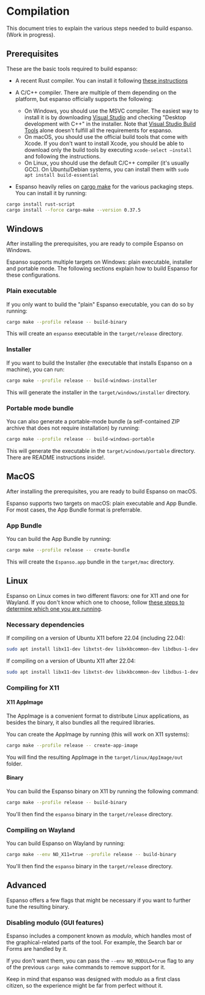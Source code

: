 # Compilation

This document tries to explain the various steps needed to build espanso. (Work in progress).

## Prerequisites

These are the basic tools required to build espanso:

* A recent Rust compiler. You can install it following [these instructions](https://www.rust-lang.org/tools/install)
* A C/C++ compiler. There are multiple of them depending on the platform, but espanso officially supports the following:
  * On Windows, you should use the MSVC compiler. The easiest way to install it is by downloading [Visual Studio](https://visualstudio.microsoft.com/) and checking "Desktop development with C++" in the installer.
  Note that [Visual Studio Build Tools](https://visualstudio.microsoft.com/visual-cpp-build-tools/) alone doesn't fulfill all the requirements for espanso.
  * On macOS, you should use the official build tools that come with Xcode. If you don't want to install Xcode, you should be able to download only the build tools by executing `xcode-select —install` and following the instructions.
  * On Linux, you should use the default C/C++ compiler (it's usually GCC). On Ubuntu/Debian systems, you can install them with `sudo apt install build-essential`

* Espanso heavily relies on [cargo make](https://github.com/sagiegurari/cargo-make) for the various packaging
steps. You can install it by running:

```bash
cargo install rust-script
cargo install --force cargo-make --version 0.37.5
```

## Windows

After installing the prerequisites, you are ready to compile Espanso on Windows.

Espanso supports multiple targets on Windows: plain executable, installer and portable mode. The following sections explain how to build Espanso for these configurations.

### Plain executable

If you only want to build the "plain" Espanso executable, you can do so by running:

```bash
cargo make --profile release -- build-binary
```

This will create an `espanso` executable in the `target/release` directory.

### Installer

If you want to build the Installer (the executable that installs Espanso on a machine), you can run:

```bash
cargo make --profile release -- build-windows-installer
```

This will generate the installer in the `target/windows/installer` directory.

### Portable mode bundle

You can also generate a portable-mode bundle (a self-contained ZIP archive that does not require installation) by running:

```bash
cargo make --profile release -- build-windows-portable
```

This will generate the executable in the `target/windows/portable` directory.
There are README instructions inside!.

## MacOS

After installing the prerequisites, you are ready to build Espanso on macOS.

Espanso supports two targets on macOS: plain executable and App Bundle. For most cases, the App Bundle format is preferrable.

### App Bundle

You can build the App Bundle by running:

```bash
cargo make --profile release -- create-bundle
```

This will create the `Espanso.app` bundle in the `target/mac` directory.

## Linux

Espanso on Linux comes in two different flavors: one for X11 and one for Wayland.
If you don't know which one to choose, follow [these steps to determine which one you are running](https://unix.stackexchange.com/a/325972).

### Necessary dependencies

If compiling on a version of Ubuntu X11 before 22.04 (including 22.04):

```bash
sudo apt install libx11-dev libxtst-dev libxkbcommon-dev libdbus-1-dev libwxgtk3.0-gtk3-dev
```

If compiling on a version of Ubuntu X11 after 22.04:

```bash
sudo apt install libx11-dev libxtst-dev libxkbcommon-dev libdbus-1-dev libwxgtk3.*-dev
```

### Compiling for X11

#### X11 AppImage

The AppImage is a convenient format to distribute Linux applications, as besides the binary,
it also bundles all the required libraries.

You can create the AppImage by running (this will work on X11 systems):

```bash
cargo make --profile release -- create-app-image
```

You will find the resulting AppImage in the `target/linux/AppImage/out` folder.

#### Binary

You can build the Espanso binary on X11 by running the following command:

```bash
cargo make --profile release -- build-binary
```

You'll then find the `espanso` binary in the `target/release` directory.

### Compiling on Wayland

You can build Espanso on Wayland by running:

```bash
cargo make --env NO_X11=true --profile release -- build-binary
```

You'll then find the `espanso` binary in the `target/release` directory.

## Advanced

Espanso offers a few flags that might be necessary if you want to further tune the resulting binary.

### Disabling modulo (GUI features)

Espanso includes a component known as _modulo_, which handles most of the graphical-related parts of the tool.
For example, the Search bar or Forms are handled by it.

If you don't want them, you can pass the `--env NO_MODULO=true` flag to any of the previous `cargo make` commands
to remove support for it.

Keep in mind that espanso was designed with modulo as a first class citizen, so the experience might be far from perfect without it.
